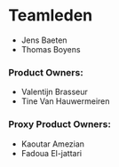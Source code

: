 # Teamleden
- Jens Baeten 
- Thomas Boyens

### Product Owners:
- Valentijn Brasseur
- Tine Van Hauwermeiren

### Proxy Product Owners:
- Kaoutar Amezian
- Fadoua El-jattari 

